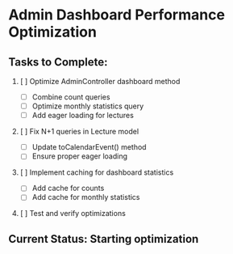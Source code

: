 # Admin Dashboard Performance Optimization

## Tasks to Complete:

1. [ ] Optimize AdminController dashboard method

    - [ ] Combine count queries
    - [ ] Optimize monthly statistics query
    - [ ] Add eager loading for lectures

2. [ ] Fix N+1 queries in Lecture model

    - [ ] Update toCalendarEvent() method
    - [ ] Ensure proper eager loading

3. [ ] Implement caching for dashboard statistics

    - [ ] Add cache for counts
    - [ ] Add cache for monthly statistics

4. [ ] Test and verify optimizations

## Current Status: Starting optimization
